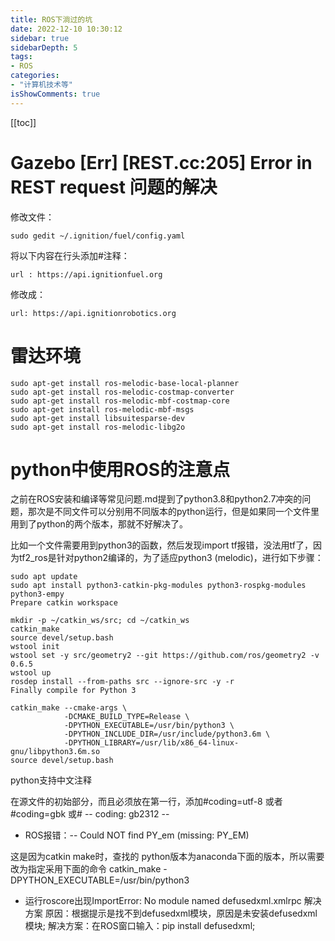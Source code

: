 ```yaml
---
title: ROS下淌过的坑
date: 2022-12-10 10:30:12
sidebar: true
sidebarDepth: 5
tags:
- ROS
categories:
- "计算机技术等"
isShowComments: true
---
```


[[toc]]

# Gazebo [Err] [REST.cc:205] Error in REST request 问题的解决

修改文件：

```
sudo gedit ~/.ignition/fuel/config.yaml
```

将以下内容在行头添加#注释：

```
url : https://api.ignitionfuel.org
```

修改成：

```
url: https://api.ignitionrobotics.org
```

# 雷达环境

```
sudo apt-get install ros-melodic-base-local-planner
sudo apt-get install ros-melodic-costmap-converter
sudo apt-get install ros-melodic-mbf-costmap-core
sudo apt-get install ros-melodic-mbf-msgs
sudo apt-get install libsuitesparse-dev
sudo apt-get install ros-melodic-libg2o
```

# python中使用ROS的注意点

之前在ROS安装和编译等常见问题.md提到了python3.8和python2.7冲突的问题，那次是不同文件可以分别用不同版本的python运行，但是如果同一个文件里用到了python的两个版本，那就不好解决了。

比如一个文件需要用到python3的函数，然后发现import tf报错，没法用tf了，因为tf2_ros是针对python2编译的，为了适应python3 (melodic)，进行如下步骤：

```
sudo apt update
sudo apt install python3-catkin-pkg-modules python3-rospkg-modules python3-empy
Prepare catkin workspace

mkdir -p ~/catkin_ws/src; cd ~/catkin_ws
catkin_make
source devel/setup.bash
wstool init
wstool set -y src/geometry2 --git https://github.com/ros/geometry2 -v 0.6.5
wstool up
rosdep install --from-paths src --ignore-src -y -r
Finally compile for Python 3

catkin_make --cmake-args \
            -DCMAKE_BUILD_TYPE=Release \
            -DPYTHON_EXECUTABLE=/usr/bin/python3 \
            -DPYTHON_INCLUDE_DIR=/usr/include/python3.6m \
            -DPYTHON_LIBRARY=/usr/lib/x86_64-linux-gnu/libpython3.6m.so
source devel/setup.bash
```

python支持中文注释

在源文件的初始部分，而且必须放在第一行，添加#coding=utf-8 或者 #coding=gbk 或# -- coding: gb2312 --

- ROS报错：-- Could NOT find PY_em (missing: PY_EM)

这是因为catkin make时，查找的 python版本为anaconda下面的版本，所以需要改为指定采用下面的命令
catkin_make -DPYTHON_EXECUTABLE=/usr/bin/python3


- 运行roscore出现ImportError: No module named defusedxml.xmlrpc 解决方案
原因：根据提示是找不到defusedxml模块，原因是未安装defusedxml模块;
解决方案：在ROS窗口输入：pip install defusedxml;
